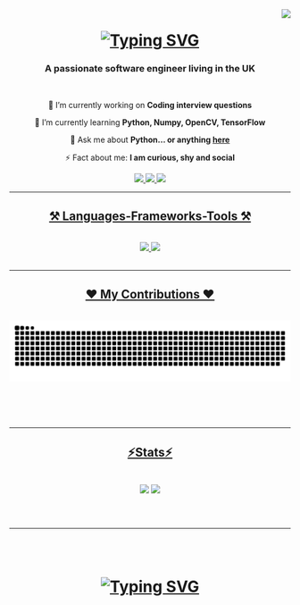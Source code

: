 <img align="right" src="https://visitor-badge.laobi.icu/badge?page_id=techgirldiaries.techgirldiaries" />

<h1 align="center">
    <a href="https://git.io/typing-svg">
        <img src="https://readme-typing-svg.herokuapp.com?font=Arial&weight=900&size=40&pause=1000&color=9966CC&center=true&vCenter=true&random=false&width=500&height=70&lines=Hi+there!+;I'm+Oluwakemi+T.+Obadeyi;Nice+to+meet+you." alt="Typing SVG" />
    </a>
</h1>

<h3 align="center">A passionate software engineer living in the UK</h3>

<br/>

<div align="center">
 
 🔭 I’m currently working on **Coding interview questions**
 
 🌱 I’m currently learning **Python, Numpy, OpenCV, TensorFlow**

💬 Ask me about **Python... or anything [here](https://github.com/techgirldiaries/techgirldiaries/issues)**

⚡ Fact about me: **I am curious, shy and social**

 </div>
 
<div align="center"> 
  <a href="mailto:oluwakemi.toluwalase@gmail.com">
    <img src="https://img.shields.io/badge/Gmail-333333?style=for-the-badge&logo=gmail&logoColor=red" />
  </a>
    </a> 
  <a href="https://linkedin.com/in/oluwakemi-obadeyi" target="_blank">
    <img src="https://img.shields.io/badge/LinkedIn-0077B5?style=for-the-badge&logo=linkedin&logoColor=white" target="_blank" />
  </a>
  <a href="https://github.com/techgirldiaries?tab=repositories" target="_blank">
     <img src="https://img.shields.io/badge/Portfolio-9966CC?style=for-the-badge&logo=todoist&logoColor=white" target="_blank" /> <!-- sqlite, safari, google-chrome are other good icon options -->
</div>

 <hr/>
 
<h2 align="center">⚒️ Languages-Frameworks-Tools ⚒️</h2>
<br/>
<div align="center">
    <img src="https://skillicons.dev/icons?i=python,javascript,sqlite,mysql,java,html,css" />
    <img src="https://skillicons.dev/icons?i=react,bootstrap,vue,tailwind,nodejs,vscode,github,git,firebase" /><br>
</div>

<br/>
<hr/>

<div align="center">
  <h2> ♥ My Contributions ♥ </h2>
  <br>
  <img alt="snake eating my contributions" src="https://raw.githubusercontent.com/techgirldiaries/techgirldiaries/output/github-contribution-grid-snake.svg" />
  
  <br/><br/><br/>
</div>

<hr/>

<h2 align="center"> ⚡Stats⚡</h2>
<br>
<div align=center>
    <a href="https://github.com/techgirldiaries/convoychat"><img height=200 align="center" src="https://github-readme-stats.vercel.app/api/top-langs?username=techgirldiaries&hide_progress=true&layout=compact&langs_count=8&card_width=320" /></a>
    <a href="https://github.com/techgirldiaries/github-readme-stats"><img height=200 align="center" src="https://github-readme-stats.vercel.app/api?username=techgirldiaries&rank_icon=github&hide=contribs,issues" /></a>
</div>

<br/><br/>

<hr/>

<br/><br/>

<h1 align="center">
    <a href="https://git.io/typing-svg">
        <img src="https://readme-typing-svg.herokuapp.com?font=Arial&weight=900&size=40&pause=1000&color=9966CC&center=true&vCenter=true&random=false&width=500&height=70&lines=Thank+you+for+stopping+by!" alt="Typing SVG" />
    </a>
</h1>

<br/>

